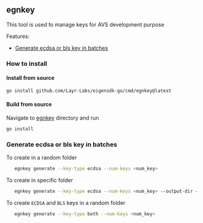 ## egnkey
This tool is used to manage keys for AVS development purpose

Features:
- [Generate ecdsa or bls key in batches](#generate-ecdsa-or-bls-key-in-batches)

### How to install
#### Install from source
```bash
go install github.com/Layr-Labs/eigensdk-go/cmd/egnkey@latest
```

#### Build from source
Navigate to [egnkey](../egnkey/) directory and run
```bash
go install
```

### Generate ecdsa or bls key in batches

To create in a random folder
```bash
   egnkey generate --key-type ecdsa --num-keys <num_key>
```

To create  in specific folder
```bash
   egnkey generate --key-type ecdsa --num-keys <num_key> --output-dir <path_to_folder>
```

To create `ECDSA` and `BLS` keys in a random folder
```bash
   egnkey generate --key-type both --num-keys <num_key>
```